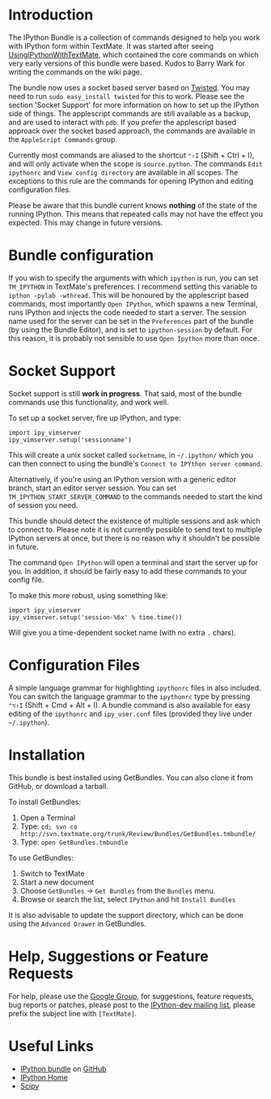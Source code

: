# Introduction

The IPython Bundle is a collection of commands designed to help you work with IPython form within TextMate. It was started after seeing [UsingIPythonWithTextMate](http://ipython.scipy.org/moin/Cookbook/UsingIPythonWithTextMate "Cookbook/UsingIPythonWithTextMate - IPython"), which contained the core commands on which very early versions of this bundle were based. Kudos to Barry Wark for writing the commands on the wiki page.

The bundle now uses a socket based server based on [Twisted](http://twistedmatrix.com/trac/ "Twisted"). You may need to run `sudo easy_install twisted` for this to work. Please see the section 'Socket Support' for more information on how to set up the IPython side of things. The applescript commands are still available as a backup, and are used to interact with `pdb`. If you prefer the applescript based approack over the socket based approach, the commands are available in the `AppleScript Commands` group.

Currently most commands are aliased to the shortcut `⌃⇧I` (Shift + Ctrl + I), and will only activate when the scope is `source.python`. The commands `Edit ipythonrc` and `View config directory` are available in all scopes. The exceptions to this rule are the commands for opening IPython and editing configuration files.

Please be aware that this bundle current knows **nothing** of the state of the running IPython. This means that repeated calls may not have the effect you expected. This may change in future versions.

# Bundle configuration

If you wish to specify the arguments with which `ipython` is run, you can set `TM_IPYTHON` in TextMate's preferences. I recommend setting this variable to `ipthon -pylab -wthread`. This will be honoured by the applescript based commands, most importantly `Open IPython`, which spawns a new Terminal, runs IPython and injects the code needed to start a server. The session name used for the server can be set in the `Preferences` part of the bundle (by using the Bundle Editor), and is set to `ipython-session` by default. For this reason, it is probably not sensible to use `Open Ipython` more than once.

# Socket Support

Socket support is still **work in progress**. That said, most of the bundle commands use this functionality, and work well.

To set up a socket server, fire up IPython, and type:

    import ipy_vimserver
    ipy_vimserver.setup('sessionname')

This will create a unix socket called `socketname`, in `~/.ipython/` which you can then connect to using the bundle's `Connect to IPYthon server command`.

Alternatively, if you're using an IPython version with a generic editor branch, start an editor server session. You can set `TM_IPYTHON_START_SERVER_COMMAND` to the commands needed to start the kind of session you need.

This bundle should detect the existence of multiple sessions and ask which to
connect to. Please note it is not currently possible to send text to multiple
IPython servers at once, but there is no reason why it shouldn't be possible in future.

The command `Open IPython` will open a terminal and start the server up for you. In addition, it should be fairly easy to add these commands to your config file. 

To make this more robust, using something like: 

    import ipy_vimserver
    ipy_vimserver.setup('session-%6x' % time.time())

Will give you a time-dependent socket name (with no extra `.` chars).

# Configuration Files

A simple language grammar for highlighting `ipythonrc` files in also included.
You can switch the language grammar to the `ipythonrc` type by pressing `⌃⌥⇧I` (Shift + Cmd + Alt + I). A bundle command is also available for easy editing of the `ipythonrc` and `ipy_user.conf` files (provided they live under `~/.ipython`).


# Installation

This bundle is best installed using GetBundles. You can also clone it from GitHub, or download a tarball.

To install GetBundles:

1. Open a Terminal
2. Type: `cd; svn co http://svn.textmate.org/trunk/Review/Bundles/GetBundles.tmbundle/`
3. Type: `open GetBundles.tmbundle`

To use GetBundles:

1. Switch to TextMate
2. Start a new document
3. Choose `GetBundles` → `Get Bundles` from the `Bundles` menu.
4. Browse or search the list, select `IPython` and hit `Install Bundles`

It is also advisable to update the support directory, which can be done using the `Advanced Drawer` in GetBundles.

# Help, Suggestions or Feature Requests

For help, please use the [Google Group](groups.google.com/group/ipython-tmbundle/), for suggestions, feature requests, bug reports or patches, please post to the [IPython-dev mailing list](http://projects.scipy.org/mailman/listinfo/ipython-dev "IPython-dev Info Page"), please prefix the subject line with `[TextMate]`.

# Useful Links

  * [IPython bundle](http://github.com/mattfoster/ipython-tmbundle) on [GitHub](http://github.com/ "Secure Git hosting and collaborative development &mdash; GitHub")
  * [IPython Home](http://ipython.scipy.org "IPython")
  * [Scipy](http://www.scipy.org/ "SciPy")
  
